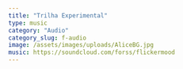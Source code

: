 ```yaml
---
title: "Trilha Experimental"
type: music
category: "Audio"
category_slug: f-audio
image: /assets/images/uploads/AliceBG.jpg
music: https://soundcloud.com/forss/flickermood
---
```

